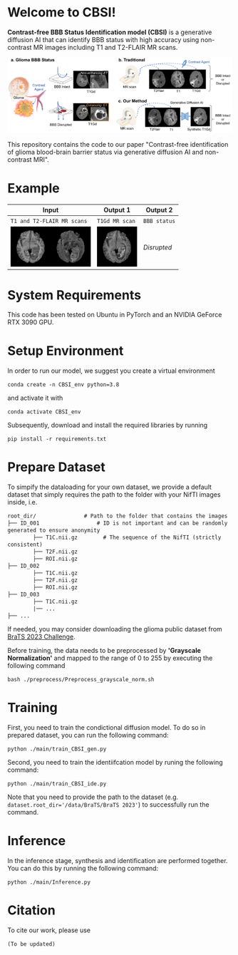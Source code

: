 # Welcome to CBSI!
**Contrast-free BBB Status Identification model (CBSI)** is a generative diffusion AI that can identify BBB status with high accuracy using non-contrast MR images including T1 and T2-FLAIR MR scans.

<img src="https://github.com/SMU-MedicalVision/CBSI-master/blob/main/sample_images/Framework.png" width="800px">


This repository contains the code to our paper "Contrast-free identification of glioma blood-brain barrier status via generative diffusion AI and non-contrast MRI".



# Example
| Input               |Output 1              |Output 2                        |
|------------------------------|-----------------|-----------------|
|`T1 and T2-FLAIR MR scans` |`T1Gd MR scan` |`BBB status` |
|<img src="https://github.com/SMU-MedicalVision/CBSI-master/blob/main/sample_images/T1.png" width="90px"><img src="https://github.com/SMU-MedicalVision/CBSI-master/blob/main/sample_images/T2F.png" width="90px">|<img src="https://github.com/SMU-MedicalVision/CBSI-master/blob/main/sample_images/Synthetic_T1Gd.png" width="90px">| _Disrupted_|

# System Requirements
This code has been tested on Ubuntu in PyTorch and an NVIDIA GeForce RTX 3090 GPU. 

# Setup Environment
In order to run our model, we suggest you create a virtual environment
```
conda create -n CBSI_env python=3.8
```
and activate it with
```
conda activate CBSI_env
```
Subsequently, download and install the required libraries by running
```
pip install -r requirements.txt
```
# Prepare Dataset
To simpify the dataloading for your own dataset, we provide a default dataset that simply requires the path to the folder with your NifTI images inside, i.e.
```
root_dir/				# Path to the folder that contains the images
├── ID_001                  # ID is not important and can be randomly generated to ensure anonymity
        ├── T1C.nii.gz        # The sequence of the NifTI (strictly consistent)
        ├── T2F.nii.gz 
        ├── ROI.nii.gz  
├── ID_002     
        ├── T1C.nii.gz  
        ├── T2F.nii.gz 
        ├── ROI.nii.gz                 
├── ID_003  
        ├── T1C.nii.gz        
        |── ...           
├── ...                    
```
If needed, you may consider downloading the glioma public dataset from [BraTS 2023 Challenge](https://www.synapse.org/Synapse:syn51156910/wiki/).

Before training, the data needs to be preprocessed by **'Grayscale Normalization'** and mapped to the range of 0 to 255 by executing the following command
```
bash ./preprocess/Preprocess_grayscale_norm.sh
```


# Training
First, you need to train the condictional diffusion model. To do so in prepared dataset, you can run the following command:
```
python ./main/train_CBSI_gen.py
```
Second, you need to train the identiifcation model by runing the following command:
```
python ./main/train_CBSI_ide.py
```
Note that you need to provide the path to the dataset (e.g. `dataset.root_dir='/data/BraTS/BraTS 2023'`) to successfully run the command.

# Inference
In the inference stage, synthesis and identification are performed together. You can do this by running the following command:
```
python ./main/Inference.py
```
# Citation
To cite our work, please use
```
(To be updated)

